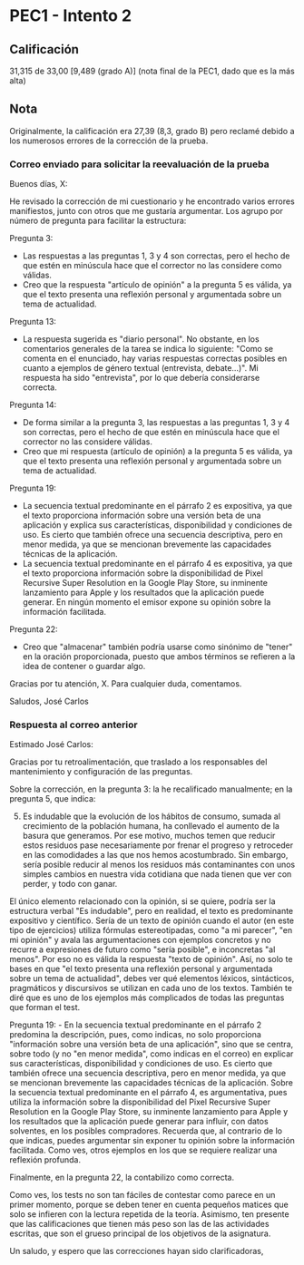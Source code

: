 # PEC1 - Intento 2

## Calificación

31,315 de 33,00 [9,489 (grado A)] (nota final de la PEC1, dado que es la más alta)

## Nota

Originalmente, la calificación era 27,39 (8,3, grado B) pero reclamé debido a los numerosos errores de la corrección de la prueba.

### Correo enviado para solicitar la reevaluación de la prueba

Buenos días, X:

He revisado la corrección de mi cuestionario y he encontrado varios errores manifiestos, junto con otros que me gustaría argumentar. Los agrupo por número de pregunta para facilitar la estructura:

Pregunta 3:
- Las respuestas a las preguntas 1, 3 y 4 son correctas, pero el hecho de que estén en minúscula hace que el corrector no las considere como válidas.
- Creo que la respuesta "artículo de opinión" a la pregunta 5 es válida, ya que el texto presenta una reflexión personal y argumentada sobre un tema de actualidad.

Pregunta 13:
- La respuesta sugerida es "diario personal". No obstante, en los comentarios generales de la tarea se indica lo siguiente: "Como se comenta en el enunciado, hay varias respuestas correctas posibles en cuanto a ejemplos de género textual (entrevista, debate…)". Mi respuesta ha sido "entrevista", por lo que debería considerarse correcta.

Pregunta 14:
- De forma similar a la pregunta 3, las respuestas a las preguntas 1, 3 y 4 son correctas, pero el hecho de que estén en minúscula hace que el corrector no las considere válidas.
- Creo que mi respuesta (artículo de opinión) a la pregunta 5 es válida, ya que el texto presenta una reflexión personal y argumentada sobre un tema de actualidad.

Pregunta 19:
- La secuencia textual predominante en el párrafo 2 es expositiva, ya que el texto proporciona información sobre una versión beta de una aplicación y explica sus características, disponibilidad y condiciones de uso. Es cierto que también ofrece una secuencia descriptiva, pero en menor medida, ya que se mencionan brevemente las capacidades técnicas de la aplicación.
- La secuencia textual predominante en el párrafo 4 es expositiva, ya que el texto proporciona información sobre la disponibilidad de Pixel Recursive Super Resolution en la Google Play Store, su inminente lanzamiento para Apple y los resultados que la aplicación puede generar. En ningún momento el emisor expone su opinión sobre la información facilitada.

Pregunta 22:
- Creo que "almacenar" también podría usarse como sinónimo de "tener" en la oración proporcionada, puesto que ambos términos se refieren a la idea de contener o guardar algo.

Gracias por tu atención, X. Para cualquier duda, comentamos.

Saludos,
José Carlos

### Respuesta al correo anterior

Estimado José Carlos:

Gracias por tu retroalimentación, que traslado a los responsables del mantenimiento y configuración de las preguntas.  

Sobre la corrección, en la pregunta 3: la he recalificado manualmente; en la pregunta 5, que indica:

5. Es indudable que la evolución de los hábitos de consumo, sumada al crecimiento de la población humana, ha conllevado el aumento de la basura que generamos. Por ese motivo, muchos temen que reducir estos residuos pase necesariamente por frenar el progreso y retroceder en las comodidades a las que nos hemos acostumbrado. Sin embargo, sería posible reducir al menos los residuos más contaminantes con unos simples cambios en nuestra vida cotidiana que nada tienen que ver con perder, y todo con ganar.

El único elemento relacionado con la opinión, si se quiere, podría ser la estructura verbal "Es indudable", pero en realidad, el texto es predominante expositivo y científico. Sería de un texto de opinión cuando el autor (en este tipo de ejercicios) utiliza fórmulas estereotipadas, como "a mi parecer", "en mi opinión" y avala las argumentaciones con ejemplos concretos y no recurre a expresiones de futuro como "sería posible", e inconcretas "al menos". Por eso no es válida la respuesta "texto de opinión". Así, no solo te bases en que "el texto presenta una reflexión personal y argumentada sobre un tema de actualidad", debes ver qué elementos léxicos, sintácticos, pragmáticos y discursivos se utilizan en cada uno de los textos. También te diré que es uno de los ejemplos más complicados de todas las preguntas que forman el test.

Pregunta 19: - En la secuencia textual predominante en el párrafo 2 predomina la descripción, pues, como indicas, no solo proporciona "información sobre una versión beta de una aplicación", sino que se centra, sobre todo (y no "en menor medida", como indicas en el correo) en explicar sus características, disponibilidad y condiciones de uso. Es cierto que también ofrece una secuencia descriptiva, pero en menor medida, ya que se mencionan brevemente las capacidades técnicas de la aplicación. Sobre la secuencia textual predominante en el párrafo 4, es argumentativa, pues utiliza la información sobre la disponibilidad del Pixel Recursive Super Resolution en la Google Play Store, su inminente lanzamiento para Apple y los resultados que la aplicación puede generar para influir, con datos solventes, en los posibles compradores. Recuerda que, al contrario de lo que indicas, puedes argumentar sin exponer tu opinión sobre la información facilitada. Como ves, otros ejemplos en los que se requiere realizar una reflexión profunda.

Finalmente, en la pregunta 22, la contabilizo como correcta.

Como ves, los tests no son tan fáciles de contestar como parece en un primer momento, porque se deben tener en cuenta pequeños matices que solo se infieren con la lectura repetida de la teoría. Asimismo, ten presente que las calificaciones que tienen más peso son las de las actividades escritas, que son el grueso principal de los objetivos de la asignatura.

Un saludo, y espero que las correcciones hayan sido clarificadoras,